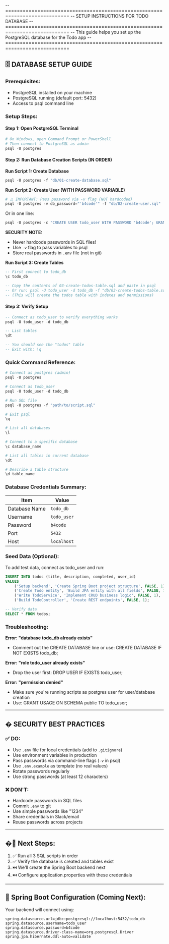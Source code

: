 -- ============================================================================
-- SETUP INSTRUCTIONS FOR TODO DATABASE
-- ============================================================================
-- This guide helps you set up the PostgreSQL database for the Todo app
-- ============================================================================

## 🗄️ DATABASE SETUP GUIDE

### Prerequisites:
- PostgreSQL installed on your machine
- PostgreSQL running (default port: 5432)
- Access to psql command line

### Setup Steps:

#### Step 1: Open PostgreSQL Terminal
```powershell
# On Windows, open Command Prompt or PowerShell
# Then connect to PostgreSQL as admin
psql -U postgres
```

#### Step 2: Run Database Creation Scripts (IN ORDER)

**Run Script 1: Create Database**
```powershell
psql -U postgres -f "db/01-create-database.sql"
```

**Run Script 2: Create User (WITH PASSWORD VARIABLE)**
```powershell
# ⚠️ IMPORTANT: Pass password via -v flag (NOT hardcoded)
psql -U postgres -v db_password="'b4code'" -f "db/02-create-user.sql"
```
Or in one line:
```powershell
psql -U postgres -c "CREATE USER todo_user WITH PASSWORD 'b4code'; GRANT ALL PRIVILEGES ON DATABASE todo_db TO todo_user;"
```

**SECURITY NOTE:**
- Never hardcode passwords in SQL files!
- Use `-v` flag to pass variables to psql
- Store real passwords in `.env` file (not in git)

**Run Script 3: Create Tables**
```sql
-- First connect to todo_db
\c todo_db

-- Copy the contents of 03-create-todos-table.sql and paste in psql
-- Or run: psql -U todo_user -d todo_db -f "db/03-create-todos-table.sql"
-- (This will create the todos table with indexes and permissions)
```

#### Step 3: Verify Setup
```sql
-- Connect as todo_user to verify everything works
psql -U todo_user -d todo_db

-- List tables
\dt

-- You should see the "todos" table
-- Exit with: \q
```

### Quick Command Reference:

```powershell
# Connect as postgres (admin)
psql -U postgres

# Connect as todo_user
psql -U todo_user -d todo_db

# Run SQL file
psql -U postgres -f "path/to/script.sql"

# Exit psql
\q

# List all databases
\l

# Connect to a specific database
\c database_name

# List all tables in current database
\dt

# Describe a table structure
\d table_name
```

### Database Credentials Summary:

| Item | Value |
|------|-------|
| Database Name | `todo_db` |
| Username | `todo_user` |
| Password | `b4code` |
| Port | `5432` |
| Host | `localhost` |

### Seed Data (Optional):

To add test data, connect as todo_user and run:

```sql
INSERT INTO todos (title, description, completed, user_id)
VALUES 
    ('Setup backend', 'Create Spring Boot project structure', FALSE, 1),
    ('Create Todo entity', 'Build JPA entity with all fields', FALSE, 1),
    ('Write TodoService', 'Implement CRUD business logic', FALSE, 1),
    ('Build TodoController', 'Create REST endpoints', FALSE, 1);

-- Verify data
SELECT * FROM todos;
```

### Troubleshooting:

**Error: "database todo_db already exists"**
- Comment out the CREATE DATABASE line or use: CREATE DATABASE IF NOT EXISTS todo_db;

**Error: "role todo_user already exists"**
- Drop the user first: DROP USER IF EXISTS todo_user;

**Error: "permission denied"**
- Make sure you're running scripts as postgres user for user/database creation
- Use: GRANT USAGE ON SCHEMA public TO todo_user;

---

## � **SECURITY BEST PRACTICES**

### ✅ DO:
- Use `.env` file for local credentials (add to `.gitignore`)
- Use environment variables in production
- Pass passwords via command-line flags (`-v` in psql)
- Use `.env.example` as template (no real values)
- Rotate passwords regularly
- Use strong passwords (at least 12 characters)

### ❌ DON'T:
- Hardcode passwords in SQL files
- Commit `.env` to git
- Use simple passwords like "1234"
- Share credentials in Slack/email
- Reuse passwords across projects

---

## �📝 Next Steps:

1. ✅ Run all 3 SQL scripts in order
2. ✅ Verify the database is created and tables exist
3. ⏭️ We'll create the Spring Boot backend next
4. ⏭️ Configure application.properties with these credentials

---

## 🔗 Spring Boot Configuration (Coming Next):

Your backend will connect using:
```properties
spring.datasource.url=jdbc:postgresql://localhost:5432/todo_db
spring.datasource.username=todo_user
spring.datasource.password=b4code
spring.datasource.driver-class-name=org.postgresql.Driver
spring.jpa.hibernate.ddl-auto=validate
```

